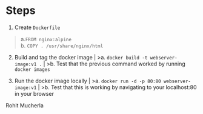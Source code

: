 # Steps

1. Create `Dockerfile`
>a.`FROM nginx:alpine`\
>b. `COPY . /usr/share/nginx/html`  

2. Build and tag the docker image
| >a. `docker build -t webserver-image:v1 .`
| >b. Test that the previous command worked by running `docker images`

3. Run the docker image locally
| >a. `docker run -d -p 80:80 webserver-image:v1`
| >b. Test that this is working by navigating to your localhost:80 in your browser

Rohit Mucherla
